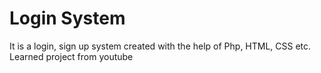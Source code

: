 # Login System
It is a login, sign up system created with the help of Php, HTML, CSS etc. 
Learned project from youtube
